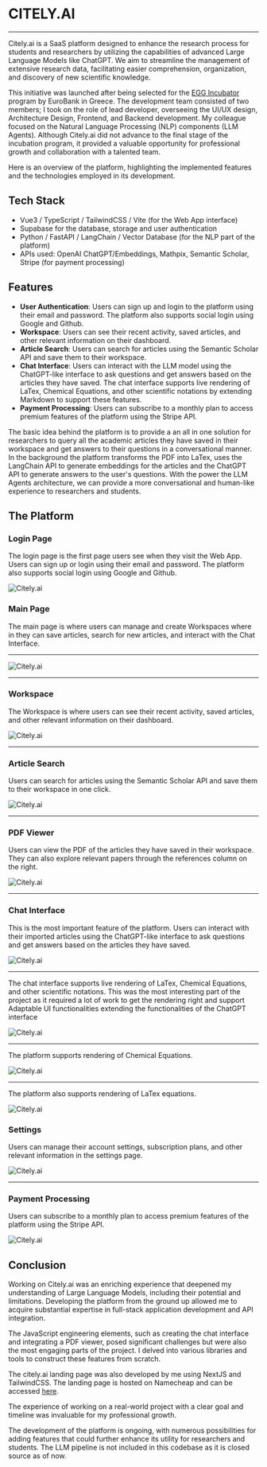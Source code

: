 # CITELY.AI
---
Citely.ai is a SaaS platform designed to enhance the research process for students and researchers by utilizing the capabilities of advanced Large Language Models like ChatGPT. We aim to streamline the management of extensive research data, facilitating easier comprehension, organization, and discovery of new scientific knowledge.

This initiative was launched after being selected for the [EGG Incubator](https://www.theegg.gr/en/) program by EuroBank in Greece. The development team consisted of two members; I took on the role of lead developer, overseeing the UI/UX design, Architecture Design, Frontend, and Backend development. My colleague focused on the Natural Language Processing (NLP) components (LLM Agents). Although Citely.ai did not advance to the final stage of the incubation program, it provided a valuable opportunity for professional growth and collaboration with a talented team.

Here is an overview of the platform, highlighting the implemented features and the technologies employed in its development.

## Tech Stack

* Vue3 / TypeScript / TailwindCSS / Vite (for the Web App interface)
* Supabase for the database, storage and user authentication
* Python / FastAPI / LangChain / Vector Database (for the NLP part of the platform)
* APIs used: OpenAI ChatGPT/Embeddings, Mathpix, Semantic Scholar, Stripe (for payment processing)

## Features

* **User Authentication**: Users can sign up and login to the platform using their email and password. The platform also supports social login using Google and Github.
* **Workspace**: Users can see their recent activity, saved articles, and other relevant information on their dashboard.
* **Article Search**: Users can search for articles using the Semantic Scholar API and save them to their workspace.
* **Chat Interface**: Users can interact with the LLM model using the ChatGPT-like interface to ask questions and get answers based on the articles they have saved. The chat interface supports live rendering of LaTex, Chemical Equations, and other scientific notations by extending Markdown to support these features.
* **Payment Processing**: Users can subscribe to a monthly plan to access premium features of the platform using the Stripe API.

The basic idea behind the platform is to provide a an all in one solution for researchers to query all the academic articles they have saved in their workspace and get answers to their questions in a conversational manner. In the background the platform transforms the PDF into LaTex, uses the LangChain API to generate embeddings for the articles and the ChatGPT API to generate answers to the user's questions. With the power the LLM Agents architecture, we can provide a more conversational and human-like experience to researchers and students.

## The Platform

### Login Page

The login page is the first page users see when they visit the Web App. Users can sign up or login using their email and password. The platform also supports social login using Google and Github.

<!-- image -->
![Citely.ai](./screenshots/login.png)

### Main Page

The main page is where users can manage and create Workspaces where in they can save articles, search for new articles, and interact with the Chat Interface.

---
![Citely.ai](./screenshots/main.png)

---

### Workspace

The Workspace is where users can see their recent activity, saved articles, and other relevant information on their dashboard.

![Citely.ai](./screenshots/workspace.png)

---

### Article Search

Users can search for articles using the Semantic Scholar API and save them to their workspace in one click.

![Citely.ai](./screenshots/search.png)

---

### PDF Viewer

Users can view the PDF of the articles they have saved in their workspace. They can also explore relevant papers through the references column on the right.

![Citely.ai](./screenshots/pdf.png)

---

### Chat Interface

This is the most important feature of the platform. Users can interact with their imported articles using the ChatGPT-like interface to ask questions and get answers based on the articles they have saved.

![Citely.ai](./screenshots/chat.png)

---

The chat interface supports live rendering of LaTex, Chemical Equations, and other scientific notations. This was the most interesting part of the project as it required a lot of work to get the rendering right and support Adaptable UI functionalities extending the functionalities of the ChatGPT interface

![Citely.ai](./screenshots/chat_js.png)

---

The platform supports rendering of Chemical Equations.

![Citely.ai](./screenshots/chat_chem.png)

---

The platform also supports rendering of LaTex equations.

![Citely.ai](./screenshots/chat_eq.png)


### Settings

Users can manage their account settings, subscription plans, and other relevant information in the settings page.

![Citely.ai](./screenshots/settings.png)

---

### Payment Processing

Users can subscribe to a monthly plan to access premium features of the platform using the Stripe API.

![Citely.ai](./screenshots/billing.png)


## Conclusion


Working on Citely.ai was an enriching experience that deepened my understanding of Large Language Models, including their potential and limitations. Developing the platform from the ground up allowed me to acquire substantial expertise in full-stack application development and API integration.


The JavaScript engineering elements, such as creating the chat interface and integrating a PDF viewer, posed significant challenges but were also the most engaging parts of the project. I delved into various libraries and tools to construct these features from scratch.

The citely.ai landing page was also developed by me using NextJS and TailwindCSS. The landing page is hosted on Namecheap and can be accessed [here](citely.ai).

The experience of working on a real-world project with a clear goal and timeline was invaluable for my professional growth.

The development of the platform is ongoing, with numerous possibilities for adding features that could further enhance its utility for researchers and students. The LLM pipeline is not included in this codebase as it is closed source as of now.
